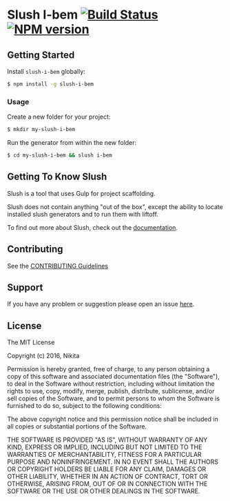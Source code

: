 # Slush I-bem [![Build Status](https://secure.travis-ci.org/Nikita/slush-i-bem.png?branch=master)](https://travis-ci.org/Nikita/slush-i-bem) [![NPM version](https://badge-me.herokuapp.com/api/npm/slush-i-bem.png)](http://badges.enytc.com/for/npm/slush-i-bem)

> 


## Getting Started

Install `slush-i-bem` globally:

```bash
$ npm install -g slush-i-bem
```

### Usage

Create a new folder for your project:

```bash
$ mkdir my-slush-i-bem
```

Run the generator from within the new folder:

```bash
$ cd my-slush-i-bem && slush i-bem
```

## Getting To Know Slush

Slush is a tool that uses Gulp for project scaffolding.

Slush does not contain anything "out of the box", except the ability to locate installed slush generators and to run them with liftoff.

To find out more about Slush, check out the [documentation](https://github.com/slushjs/slush).

## Contributing

See the [CONTRIBUTING Guidelines](https://github.com/Nikita/slush-i-bem/blob/master/CONTRIBUTING.md)

## Support
If you have any problem or suggestion please open an issue [here](https://github.com/Nikita/slush-i-bem/issues).

## License 

The MIT License

Copyright (c) 2016, Nikita

Permission is hereby granted, free of charge, to any person
obtaining a copy of this software and associated documentation
files (the "Software"), to deal in the Software without
restriction, including without limitation the rights to use,
copy, modify, merge, publish, distribute, sublicense, and/or sell
copies of the Software, and to permit persons to whom the
Software is furnished to do so, subject to the following
conditions:

The above copyright notice and this permission notice shall be
included in all copies or substantial portions of the Software.

THE SOFTWARE IS PROVIDED "AS IS", WITHOUT WARRANTY OF ANY KIND,
EXPRESS OR IMPLIED, INCLUDING BUT NOT LIMITED TO THE WARRANTIES
OF MERCHANTABILITY, FITNESS FOR A PARTICULAR PURPOSE AND
NONINFRINGEMENT. IN NO EVENT SHALL THE AUTHORS OR COPYRIGHT
HOLDERS BE LIABLE FOR ANY CLAIM, DAMAGES OR OTHER LIABILITY,
WHETHER IN AN ACTION OF CONTRACT, TORT OR OTHERWISE, ARISING
FROM, OUT OF OR IN CONNECTION WITH THE SOFTWARE OR THE USE OR
OTHER DEALINGS IN THE SOFTWARE.

